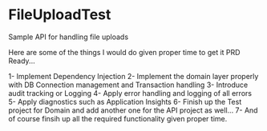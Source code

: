 # FileUploadTest
Sample API for handling file uploads

Here are some of the things I would do given proper time to get it PRD Ready...

1- Implement Dependency Injection
2- Implement the domain layer properly with DB Connection management and Transaction handling
3- Introduce audit tracking or Logging
4- Apply error handling and logging of all errors
5- Apply diagnostics such as Application Insights
6- Finish up the Test project for Domain and add another one for the API project as well...
7- And of course finsih up all the required functionality given proper time.
